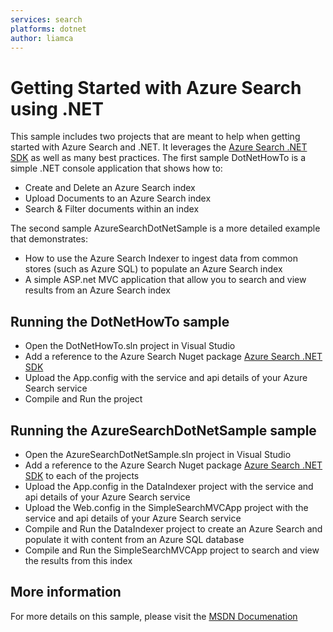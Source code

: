 ```yaml
---
services: search
platforms: dotnet
author: liamca
---
```


# Getting Started with Azure Search using .NET

This sample includes two projects that are meant to help when getting started with Azure Search and .NET.  It leverages the [Azure Search .NET SDK](https://www.nuget.org/packages/Microsoft.Azure.Search) as well as many best practices.  The first sample DotNetHowTo is a simple .NET console application that shows how to:

* Create and Delete an Azure Search index
* Upload Documents to an Azure Search index
* Search & Filter documents within an index

The second sample AzureSearchDotNetSample is a more detailed example that demonstrates:
* How to use the Azure Search Indexer to ingest data from common stores (such as Azure SQL) to populate an Azure Search index
* A simple ASP.net MVC application that allow you to search and view results from an Azure Search index

## Running the DotNetHowTo sample

* Open the DotNetHowTo.sln project in Visual Studio
* Add a reference to the Azure Search Nuget package [Azure Search .NET SDK](https://www.nuget.org/packages/Microsoft.Azure.Search)
* Upload the App.config with the service and api details of your Azure Search service
* Compile and Run the project

## Running the AzureSearchDotNetSample sample

* Open the AzureSearchDotNetSample.sln project in Visual Studio
* Add a reference to the Azure Search Nuget package [Azure Search .NET SDK](https://www.nuget.org/packages/Microsoft.Azure.Search) to each of the projects
* Upload the App.config in the DataIndexer project with the service and api details of your Azure Search service
* Upload the Web.config in the SimpleSearchMVCApp project with the service and api details of your Azure Search service
* Compile and Run the DataIndexer project to create an Azure Search and populate it with content from an Azure SQL database
* Compile and Run the SimpleSearchMVCApp project to search and view the results from this index

## More information

For more details on this sample, please visit the [MSDN Documenation](https://azure.microsoft.com/en-us/documentation/articles/search-howto-dotnet-sdk/)
